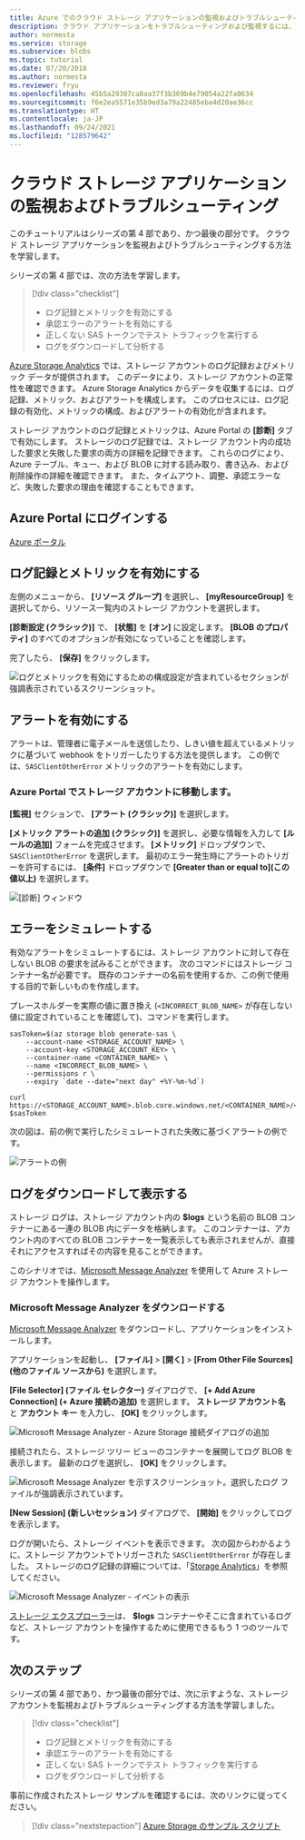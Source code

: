 ```yaml
---
title: Azure でのクラウド ストレージ アプリケーションの監視およびトラブルシューティング | Microsoft Docs
description: クラウド アプリケーションをトラブルシューティングおよび監視するには、診断ツール、メトリック、およびアラートを使用します。
author: normesta
ms.service: storage
ms.subservice: blobs
ms.topic: tutorial
ms.date: 07/20/2018
ms.author: normesta
ms.reviewer: fryu
ms.openlocfilehash: 45b5a29307ca8aa37f3b369b4e79054a22fa0634
ms.sourcegitcommit: f6e2ea5571e35b9ed3a79a22485eba4d20ae36cc
ms.translationtype: HT
ms.contentlocale: ja-JP
ms.lasthandoff: 09/24/2021
ms.locfileid: "128579642"
---
```

# <a name="monitor-and-troubleshoot-a-cloud-storage-application"></a>クラウド ストレージ アプリケーションの監視およびトラブルシューティング

このチュートリアルはシリーズの第 4 部であり、かつ最後の部分です。 クラウド ストレージ アプリケーションを監視およびトラブルシューティングする方法を学習します。

シリーズの第 4 部では、次の方法を学習します。

> [!div class="checklist"]
> - ログ記録とメトリックを有効にする
> - 承認エラーのアラートを有効にする
> - 正しくない SAS トークンでテスト トラフィックを実行する
> - ログをダウンロードして分析する

[Azure Storage Analytics](../common/storage-analytics.md) では、ストレージ アカウントのログ記録およびメトリック データが提供されます。 このデータにより、ストレージ アカウントの正常性を確認できます。 Azure Storage Analytics からデータを収集するには、ログ記録、メトリック、およびアラートを構成します。 このプロセスには、ログ記録の有効化、メトリックの構成、およびアラートの有効化が含まれます。

ストレージ アカウントのログ記録とメトリックは、Azure Portal の **[診断]** タブで有効にします。 ストレージのログ記録では、ストレージ アカウント内の成功した要求と失敗した要求の両方の詳細を記録できます。 これらのログにより、Azure テーブル、キュー、および BLOB に対する読み取り、書き込み、および削除操作の詳細を確認できます。 また、タイムアウト、調整、承認エラーなど、失敗した要求の理由を確認することもできます。

## <a name="log-in-to-the-azure-portal"></a>Azure Portal にログインする

[Azure ポータル](https://portal.azure.com)

## <a name="turn-on-logging-and-metrics"></a>ログ記録とメトリックを有効にする

左側のメニューから、 **[リソース グループ]** を選択し、 **[myResourceGroup]** を選択してから、リソース一覧内のストレージ アカウントを選択します。

**[診断設定 (クラシック)]** で、 **[状態]** を **[オン]** に設定します。 **[BLOB のプロパティ]** のすべてのオプションが有効になっていることを確認します。

完了したら、 **[保存]** をクリックします。

![ログとメトリックを有効にするための構成設定が含まれているセクションが強調表示されているスクリーンショット。](media/storage-monitor-troubleshoot-storage-application/enable-diagnostics.png)

## <a name="enable-alerts"></a>アラートを有効にする

アラートは、管理者に電子メールを送信したり、しきい値を超えているメトリックに基づいて webhook をトリガーしたりする方法を提供します。 この例では、`SASClientOtherError` メトリックのアラートを有効にします。

### <a name="navigate-to-the-storage-account-in-the-azure-portal"></a>Azure Portal でストレージ アカウントに移動します。

**[監視]** セクションで、 **[アラート (クラシック)]** を選択します。

**[メトリック アラートの追加 (クラシック)]** を選択し、必要な情報を入力して **[ルールの追加]** フォームを完成させます。 **[メトリック]** ドロップダウンで、`SASClientOtherError` を選択します。 最初のエラー発生時にアラートのトリガーを許可するには、 **[条件]** ドロップダウンで **[Greater than or equal to]\(この値以上\)** を選択します。

![[診断] ウィンドウ](media/storage-monitor-troubleshoot-storage-application/add-alert-rule.png)

## <a name="simulate-an-error"></a>エラーをシミュレートする

有効なアラートをシミュレートするには、ストレージ アカウントに対して存在しない BLOB の要求を試みることができます。 次のコマンドにはストレージ コンテナー名が必要です。 既存のコンテナーの名前を使用するか、この例で使用する目的で新しいものを作成します。

プレースホルダーを実際の値に置き換え (`<INCORRECT_BLOB_NAME>` が存在しない値に設定されていることを確認して)、コマンドを実行します。

```azurecli-interactive
sasToken=$(az storage blob generate-sas \
    --account-name <STORAGE_ACCOUNT_NAME> \
    --account-key <STORAGE_ACCOUNT_KEY> \
    --container-name <CONTAINER_NAME> \
    --name <INCORRECT_BLOB_NAME> \
    --permissions r \
    --expiry `date --date="next day" +%Y-%m-%d`)

curl https://<STORAGE_ACCOUNT_NAME>.blob.core.windows.net/<CONTAINER_NAME>/<INCORRECT_BLOB_NAME>?$sasToken
```

次の図は、前の例で実行したシミュレートされた失敗に基づくアラートの例です。

 ![アラートの例](media/storage-monitor-troubleshoot-storage-application/email-alert.png)

## <a name="download-and-view-logs"></a>ログをダウンロードして表示する

ストレージ ログは、ストレージ アカウント内の **$logs** という名前の BLOB コンテナーにある一連の BLOB 内にデータを格納します。 このコンテナーは、アカウント内のすべての BLOB コンテナーを一覧表示しても表示されませんが、直接それにアクセスすればその内容を見ることができます。

このシナリオでは、[Microsoft Message Analyzer](/message-analyzer/microsoft-message-analyzer-operating-guide) を使用して Azure ストレージ アカウントを操作します。

### <a name="download-microsoft-message-analyzer"></a>Microsoft Message Analyzer をダウンロードする

[Microsoft Message Analyzer](/message-analyzer/installing-and-upgrading-message-analyzer) をダウンロードし、アプリケーションをインストールします。

アプリケーションを起動し、 **[ファイル]**  >  **[開く]**  >  **[From Other File Sources] \(他のファイル ソースから)** を選択します。

**[File Selector] \(ファイル セレクター)** ダイアログで、 **[+ Add Azure Connection] \(+ Azure 接続の追加)** を選択します。 **ストレージ アカウント名** と **アカウント キー** を入力し、 **[OK]** をクリックします。

![Microsoft Message Analyzer - Azure Storage 接続ダイアログの追加](media/storage-monitor-troubleshoot-storage-application/figure3.png)

接続されたら、ストレージ ツリー ビューのコンテナーを展開してログ BLOB を表示します。 最新のログを選択し、 **[OK]** をクリックします。

![Microsoft Message Analyzer を示すスクリーンショット。選択したログ ファイルが強調表示されています。](media/storage-monitor-troubleshoot-storage-application/figure4.png)

**[New Session] \(新しいセッション)** ダイアログで、 **[開始]** をクリックしてログを表示します。

ログが開いたら、ストレージ イベントを表示できます。 次の図からわかるように、ストレージ アカウントでトリガーされた `SASClientOtherError` が存在しました。 ストレージのログ記録の詳細については、「[Storage Analytics](../common/storage-analytics.md)」を参照してください。

![Microsoft Message Analyzer - イベントの表示](media/storage-monitor-troubleshoot-storage-application/figure5.png)

[ストレージ エクスプローラー](https://azure.microsoft.com/features/storage-explorer/)は、 **$logs** コンテナーやそこに含まれているログなど、ストレージ アカウントを操作するために使用できるもう 1 つのツールです。

## <a name="next-steps"></a>次のステップ

シリーズの第 4 部であり、かつ最後の部分では、次に示すような、ストレージ アカウントを監視およびトラブルシューティングする方法を学習しました。

> [!div class="checklist"]
> - ログ記録とメトリックを有効にする
> - 承認エラーのアラートを有効にする
> - 正しくない SAS トークンでテスト トラフィックを実行する
> - ログをダウンロードして分析する

事前に作成されたストレージ サンプルを確認するには、次のリンクに従ってください。

> [!div class="nextstepaction"]
> [Azure Storage のサンプル スクリプト](storage-samples-blobs-cli.md)
